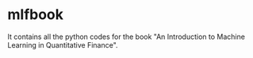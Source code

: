 # mlfbook

It contains all the python codes for the book "An Introduction to Machine Learning in Quantitative Finance".
